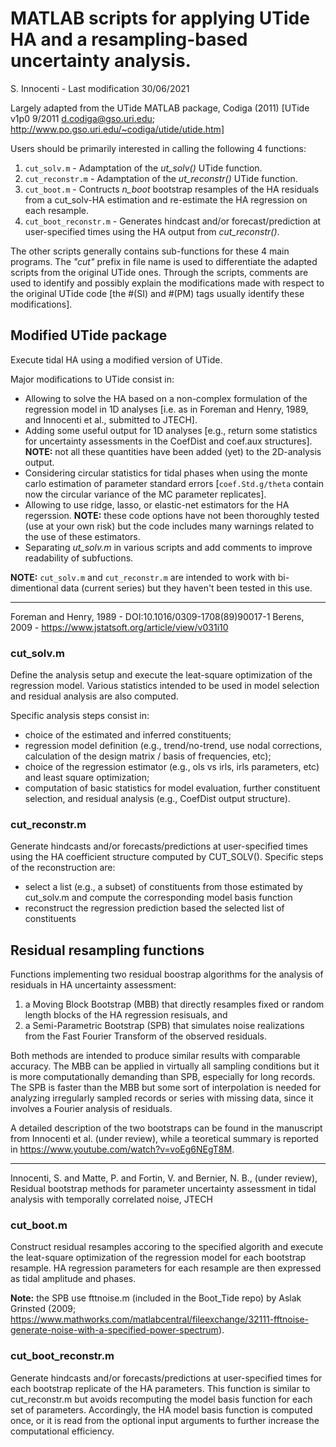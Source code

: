 # MATLAB scripts for applying UTide HA and a resampling-based uncertainty analysis. 
S. Innocenti - Last modification 30/06/2021

Largely adapted from the UTide MATLAB package, Codiga (2011)
[UTide v1p0 9/2011 d.codiga@gso.uri.edu; http://www.po.gso.uri.edu/~codiga/utide/utide.htm]

Users should be primarily interested in calling the following 4 functions:
1. `cut_solv.m`     - Adamptation of the *_ut_solv()_* UTide function. 
2. `cut_reconstr.m` - Adamptation of the *_ut_reconstr()_* UTide function.
3. `cut_boot.m`     - Contructs *_n_boot_* bootstrap resamples of the HA residuals from a cut_solv-HA estimation and re-estimate the HA regression on each resample. 
4. `cut_boot_reconstr.m` - Generates hindcast and/or forecast/prediction at user-specified times
using the HA output from *_cut_reconstr()_*.

The other scripts generally contains sub-functions for these 4 main programs. 
The *_"cut"_* prefix in file name is used to differentiate the adapted scripts from the original UTide ones. Through the scripts, comments are used to identify and possibly explain the modifications made 
with respect to the original UTide code [the #(SI) and #(PM) tags usually identify these modifications]. 



## Modified UTide package
Execute tidal HA using a modified version of UTide. 

Major modifications to UTide consist in:
* Allowing to solve the HA based on a non-complex formulation of the regression model 
in 1D analyses [i.e. as in Foreman and Henry, 1989, and Innocenti et al., submitted to JTECH].
*  Adding some useful output for 1D analyses [e.g., return some statistics for uncertainty assessments in the CoefDist and coef.aux structures]. **NOTE:** not all these quantities have been added (yet) to the 2D-analysis output.
* Considering circular statistics for tidal phases when using the monte carlo estimation of parameter standard errors [`coef.Std.g/theta` contain now the circular variance of the MC 
parameter replicates].
* Allowing to use ridge, lasso, or elastic-net estimators for the HA regerssion. 
**NOTE:** these code options have not been thoroughly tested (use at your own risk) but the code includes many warnings related to the use of these estimators.
* Separating *_ut_solv.m_* in various scripts and add comments to improve readability of subfuctions. 

**NOTE:** `cut_solv.m` and  `cut_reconstr.m` are intended to work with bi-dimentional data (current series) but they haven't been tested in this use. 

---- 
Foreman and Henry, 1989 - DOI:10.1016/0309-1708(89)90017-1
Berens, 2009 - https://www.jstatsoft.org/article/view/v031i10

### cut_solv.m 
Define the analysis setup and execute the leat-square optimization of the regression model. 
Various statistics intended to be used in model selection and residual analysis are also computed. 

Specific analysis steps consist in:
- choice of the estimated and inferred constituents;  
- regression model definition (e.g., trend/no-trend, use nodal corrections, calculation of the design matrix / basis of frequencies, etc);
- choice of the regression estimator (e.g., ols vs irls, irls parameters, etc) and least square optimization; 
- computation of basic statistics for model evaluation, further constituent selection, and residual analysis (e.g., CoefDist output structure).

<!-- #### Subfunctions:
... write docs .... -->

### cut_reconstr.m 
Generate hindcasts and/or forecasts/predictions at user-specified times using the HA coefficient structure computed by CUT_SOLV(). Specific steps of the reconstruction are:
* select a list (e.g., a subset) of constituents from those estimated by cut_solv.m and compute the corresponding model basis function 
* reconstruct the regression prediction based the selected list of constituents

<!-- #### Subfunctions:
... write docs .... -->

## Residual resampling functions 
Functions implementing two residual boostrap algorithms for the analysis of residuals in HA uncertainty assessment:  

1. a Moving Block Bootstrap (MBB) that directly resamples fixed or random length blocks of the HA regression resisuals, and 
2. a Semi-Parametric Bootstrap (SPB) that simulates noise realizations from the Fast Fourier Transform of the observed residuals. 

Both methods are intended to produce similar results with comparable accuracy. The MBB can be applied in virtually all sampling conditions but it is more computationally demanding than SPB, especially for long records. The SPB is faster than the MBB but some sort of interpolation is needed for analyzing  irregularly sampled records or series with missing data, since it involves a Fourier analysis of residuals.  

A detailed description of the two bootstraps can be found in the manuscript from Innocenti et al. (under review), while a teoretical summary is reported in https://www.youtube.com/watch?v=voEg6NEgT8M.

---- 
Innocenti, S. and Matte, P. and Fortin, V. and Bernier, N. B., (under review), Residual bootstrap methods for parameter uncertainty assessment in tidal analysis with temporally correlated noise, JTECH


### cut_boot.m 
Construct residual resamples accoring to the specified algorith and execute the leat-square optimization of the regression model for each bootstrap resample. HA regression parameters for each resample are then expressed as tidal amplitude and phases. 

**Note:** the SPB use fttnoise.m (included in the Boot_Tide repo) by Aslak Grinsted (2009; https://www.mathworks.com/matlabcentral/fileexchange/32111-fftnoise-generate-noise-with-a-specified-power-spectrum).

### cut_boot_reconstr.m 
Generate hindcasts and/or forecasts/predictions at  user-specified times for each bootstrap replicate of the HA parameters. This function is similar to cut_reconstr.m but avoids recomputing the model basis function for each set of parameters. Accordingly, the HA model basis function is computed once, or it is read from the optional input arguments to further increase the computational efficiency.
